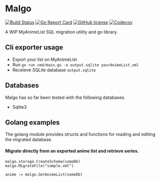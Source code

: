 # Malgo
[![Build Status](https://travis-ci.com/th3-z/malgo.svg?branch=master)](https://travis-ci.com/th3-z/malgo) [![Go Report Card](https://goreportcard.com/badge/github.com/th3-z/malgo)](https://goreportcard.com/report/github.com/th3-z/malgo) [![GitHub license](https://img.shields.io/github/license/th3-z/malgo)](https://github.com/th3-z/malgo/blob/master/LICENSE) [![Codecov](https://img.shields.io/codecov/c/github/th3-z/malgo.svg?style=flat)](https://codecov.io/gh/th3-z/malgo)




A WIP MyAnimeList SQL migration utility and go library.

## Cli exporter usage

* Export your list on MyAnimeList
* Run `go run cmd/main.go -o output.sqlite yourAnimeList.xml`
* Receieve SQLite database `output.sqlite`

## Databases

Malgo has so far been tested with the following databases.

* Sqlite3

## Golang examples

The golang module provides structs and functions for reading and editing the migrated database.

#### Migrate directly from an exported anime list and retrieve series.
```
malgo.storage.CreateSchema(someDb)
malgo.MigrateFile("sample.xml")

anime := malgo.GetAnimeList(someDb)

```
